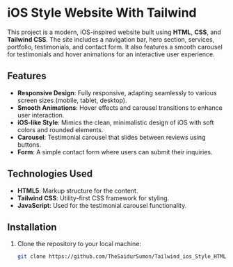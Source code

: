 # iOS Style Website With Tailwind

This project is a modern, iOS-inspired website built using **HTML**, **CSS**, and **Tailwind CSS**. The site includes a navigation bar, hero section, services, portfolio, testimonials, and contact form. It also features a smooth carousel for testimonials and hover animations for an interactive user experience.

## Features

- **Responsive Design**: Fully responsive, adapting seamlessly to various screen sizes (mobile, tablet, desktop).
- **Smooth Animations**: Hover effects and carousel transitions to enhance user interaction.
- **iOS-like Style**: Mimics the clean, minimalistic design of iOS with soft colors and rounded elements.
- **Carousel**: Testimonial carousel that slides between reviews using buttons.
- **Form**: A simple contact form where users can submit their inquiries.


## Technologies Used

- **HTML5**: Markup structure for the content.
- **Tailwind CSS**: Utility-first CSS framework for styling.
- **JavaScript**: Used for the testimonial carousel functionality.

## Installation

1. Clone the repository to your local machine:
   ```bash
   git clone https://github.com/TheSaidurSumon/Tailwind_ios_Style_HTML_CSS_Website.git
